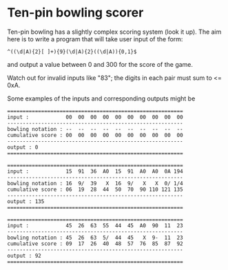 # Ten-pin bowling scorer

Ten-pin bowling has a slightly complex scoring system (look it up). The aim here is to write a program that will take user input of the form:

```
^((\d|A){2}[ ]+){9}(\d|A){2}((\d|A)){0,1}$
```

and output a value between 0 and 300 for the score of the game.

Watch out for invalid inputs like "83"; the digits in each pair must sum to <= 0xA.

Some examples of the inputs and corresponding outputs might be

```
=========================================================
input :            00  00  00  00  00  00  00  00  00  00
---------------------------------------------------------
bowling notation : --  --  --  --  --  --  --  --  --  --
cumulative score : 00  00  00  00  00  00  00  00  00  00
---------------------------------------------------------
output : 0
=========================================================

=========================================================
input :            15  91  36  A0  15  91  A0  A0  0A 194
---------------------------------------------------------
bowling notation : 16  9/  39   X  16  9/   X   X  0/ 1/4
cumulative score : 06  19  28  44  50  70  90 110 121 135
---------------------------------------------------------
output : 135
=========================================================

=========================================================
input :            45  26  63  55  44  45  A0  90  11  23
---------------------------------------------------------
bowling notation : 45  26  63  5/  44  45   X  9-  11  23
cumulative score : 09  17  26  40  48  57  76  85  87  92
---------------------------------------------------------
output : 92
=========================================================
```


